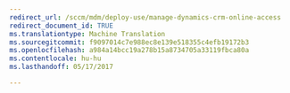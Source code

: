 ```yaml
---
redirect_url: /sccm/mdm/deploy-use/manage-dynamics-crm-online-access
redirect_document_id: TRUE
ms.translationtype: Machine Translation
ms.sourcegitcommit: f9097014c7e988ec8e139e518355c4efb19172b3
ms.openlocfilehash: a984a14bcc19a278b15a8734705a33119fbca80a
ms.contentlocale: hu-hu
ms.lasthandoff: 05/17/2017

---
```


